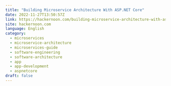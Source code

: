 ```yaml
---
title: "Building Microservice Architecture With ASP.NET Core"
date: 2022-11-27T13:50:57Z
link: https://hackernoon.com/building-microservice-architecture-with-aspnet-core?source=rss&utm_medium=RSS&utm_source=news.12bit.vn
site: hackernoon.com
language: English
category:
  - microservices
  - microservice-architecture
  - microservices-guide
  - software-engineering
  - software-architecture
  - app
  - app-development
  - aspnetcore
draft: false
---
```

